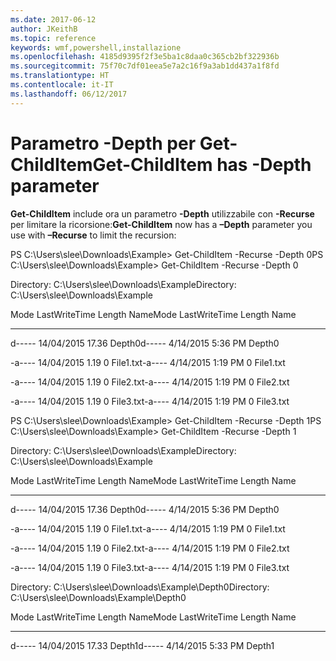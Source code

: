 ```yaml
---
ms.date: 2017-06-12
author: JKeithB
ms.topic: reference
keywords: wmf,powershell,installazione
ms.openlocfilehash: 4185d9395f2f3e5ba1c8daa0c365cb2bf322936b
ms.sourcegitcommit: 75f70c7df01eea5e7a2c16f9a3ab1dd437a1f8fd
ms.translationtype: HT
ms.contentlocale: it-IT
ms.lasthandoff: 06/12/2017
---
```

# <a name="get-childitem-has--depth-parameter"></a><span data-ttu-id="4ccde-102">Parametro -Depth per Get-ChildItem</span><span class="sxs-lookup"><span data-stu-id="4ccde-102">Get-ChildItem has -Depth parameter</span></span>
<span data-ttu-id="4ccde-103">**Get-ChildItem** include ora un parametro **-Depth** utilizzabile con **-Recurse** per limitare la ricorsione:</span><span class="sxs-lookup"><span data-stu-id="4ccde-103">**Get-ChildItem** now has a **–Depth** parameter you use with **–Recurse** to limit the recursion:</span></span>

<span data-ttu-id="4ccde-104">PS C:\\Users\\slee\\Downloads\\Example&gt; Get-ChildItem -Recurse -Depth 0</span><span class="sxs-lookup"><span data-stu-id="4ccde-104">PS C:\\Users\\slee\\Downloads\\Example&gt; Get-ChildItem -Recurse -Depth 0</span></span>

<span data-ttu-id="4ccde-105">Directory: C:\\Users\\slee\\Downloads\\Example</span><span class="sxs-lookup"><span data-stu-id="4ccde-105">Directory: C:\\Users\\slee\\Downloads\\Example</span></span>

<span data-ttu-id="4ccde-106">Mode LastWriteTime Length Name</span><span class="sxs-lookup"><span data-stu-id="4ccde-106">Mode LastWriteTime Length Name</span></span>

---- ------------- ------ ----

<span data-ttu-id="4ccde-107">d----- 14/04/2015 17.36 Depth0</span><span class="sxs-lookup"><span data-stu-id="4ccde-107">d----- 4/14/2015 5:36 PM Depth0</span></span>

<span data-ttu-id="4ccde-108">-a---- 14/04/2015 1.19 0 File1.txt</span><span class="sxs-lookup"><span data-stu-id="4ccde-108">-a---- 4/14/2015 1:19 PM 0 File1.txt</span></span>

<span data-ttu-id="4ccde-109">-a---- 14/04/2015 1.19 0 File2.txt</span><span class="sxs-lookup"><span data-stu-id="4ccde-109">-a---- 4/14/2015 1:19 PM 0 File2.txt</span></span>

<span data-ttu-id="4ccde-110">-a---- 14/04/2015 1.19 0 File3.txt</span><span class="sxs-lookup"><span data-stu-id="4ccde-110">-a---- 4/14/2015 1:19 PM 0 File3.txt</span></span>

<span data-ttu-id="4ccde-111">PS C:\\Users\\slee\\Downloads\\Example&gt; Get-ChildItem -Recurse -Depth 1</span><span class="sxs-lookup"><span data-stu-id="4ccde-111">PS C:\\Users\\slee\\Downloads\\Example&gt; Get-ChildItem -Recurse -Depth 1</span></span>

<span data-ttu-id="4ccde-112">Directory: C:\\Users\\slee\\Downloads\\Example</span><span class="sxs-lookup"><span data-stu-id="4ccde-112">Directory: C:\\Users\\slee\\Downloads\\Example</span></span>

<span data-ttu-id="4ccde-113">Mode LastWriteTime Length Name</span><span class="sxs-lookup"><span data-stu-id="4ccde-113">Mode LastWriteTime Length Name</span></span>

---- ------------- ------ ----

<span data-ttu-id="4ccde-114">d----- 14/04/2015 17.36 Depth0</span><span class="sxs-lookup"><span data-stu-id="4ccde-114">d----- 4/14/2015 5:36 PM Depth0</span></span>

<span data-ttu-id="4ccde-115">-a---- 14/04/2015 1.19 0 File1.txt</span><span class="sxs-lookup"><span data-stu-id="4ccde-115">-a---- 4/14/2015 1:19 PM 0 File1.txt</span></span>

<span data-ttu-id="4ccde-116">-a---- 14/04/2015 1.19 0 File2.txt</span><span class="sxs-lookup"><span data-stu-id="4ccde-116">-a---- 4/14/2015 1:19 PM 0 File2.txt</span></span>

<span data-ttu-id="4ccde-117">-a---- 14/04/2015 1.19 0 File3.txt</span><span class="sxs-lookup"><span data-stu-id="4ccde-117">-a---- 4/14/2015 1:19 PM 0 File3.txt</span></span>

<span data-ttu-id="4ccde-118">Directory: C:\\Users\\slee\\Downloads\\Example\\Depth0</span><span class="sxs-lookup"><span data-stu-id="4ccde-118">Directory: C:\\Users\\slee\\Downloads\\Example\\Depth0</span></span>

<span data-ttu-id="4ccde-119">Mode LastWriteTime Length Name</span><span class="sxs-lookup"><span data-stu-id="4ccde-119">Mode LastWriteTime Length Name</span></span>

---- ------------- ------ ----

<span data-ttu-id="4ccde-120">d----- 14/04/2015 17.33 Depth1</span><span class="sxs-lookup"><span data-stu-id="4ccde-120">d----- 4/14/2015 5:33 PM Depth1</span></span>

